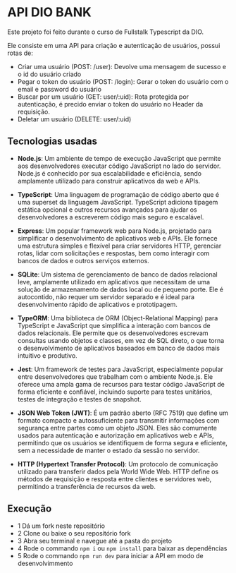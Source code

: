 # API DIO BANK
Este projeto foi feito durante o curso de Fullstalk Typescript da DIO.

Ele consiste em uma API para criação e autenticação de usuários, possui rotas de:
- Criar uma usuário (POST: /user): Devolve uma mensagem de sucesso e o id do usuário criado
- Pegar o token do usuário (POST: /login): Gerar o token do usuário com o email e password do usuário
- Buscar por um usuário (GET: user/:uid): Rota protegida por autenticação, é precido enviar o token do usuário no Header da requisição.
- Deletar um usuário (DELETE: user/:uid)

## Tecnologias usadas
- **Node.js**:
Um ambiente de tempo de execução JavaScript que permite aos desenvolvedores executar código JavaScript no lado do servidor. Node.js é conhecido por sua escalabilidade e eficiência, sendo amplamente utilizado para construir aplicativos da web e APIs.

- **TypeScript**:
Uma linguagem de programação de código aberto que é uma superset da linguagem JavaScript. TypeScript adiciona tipagem estática opcional e outros recursos avançados para ajudar os desenvolvedores a escreverem código mais seguro e escalável.

- **Express**:
Um popular framework web para Node.js, projetado para simplificar o desenvolvimento de aplicativos web e APIs. Ele fornece uma estrutura simples e flexível para criar servidores HTTP, gerenciar rotas, lidar com solicitações e respostas, bem como interagir com bancos de dados e outros serviços externos.

- **SQLite**:
Um sistema de gerenciamento de banco de dados relacional leve, amplamente utilizado em aplicativos que necessitam de uma solução de armazenamento de dados local ou de pequeno porte. Ele é autocontido, não requer um servidor separado e é ideal para desenvolvimento rápido de aplicativos e prototipagem.

- **TypeORM**:
Uma biblioteca de ORM (Object-Relational Mapping) para TypeScript e JavaScript que simplifica a interação com bancos de dados relacionais. Ele permite que os desenvolvedores escrevam consultas usando objetos e classes, em vez de SQL direto, o que torna o desenvolvimento de aplicativos baseados em banco de dados mais intuitivo e produtivo.

- **Jest**:
Um framework de testes para JavaScript, especialmente popular entre desenvolvedores que trabalham com o ambiente Node.js. Ele oferece uma ampla gama de recursos para testar código JavaScript de forma eficiente e confiável, incluindo suporte para testes unitários, testes de integração e testes de snapshot.

- **JSON Web Token (JWT)**:
É um padrão aberto (RFC 7519) que define um formato compacto e autossuficiente para transmitir informações com segurança entre partes como um objeto JSON. Eles são comumente usados para autenticação e autorização em aplicativos web e APIs, permitindo que os usuários se identifiquem de forma segura e eficiente, sem a necessidade de manter o estado da sessão no servidor.

- **HTTP (Hypertext Transfer Protocol)**:
Um protocolo de comunicação utilizado para transferir dados pela World Wide Web. HTTP define os métodos de requisição e resposta entre clientes e servidores web, permitindo a transferência de recursos da web.

## Execução
- 1 Dá um fork neste repositório
- 2 Clone ou baixe o seu repositório fork
- 3 Abra seu terminal e navegue até a pasta do projeto
- 4 Rode o commando `npm i` ou `npm install` para baixar as dependências
- 5 Rode o commando `npm run dev` para iniciar a API em modo de desenvolvimmento
